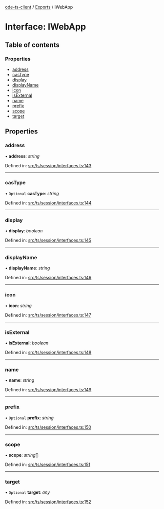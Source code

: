 [ode-ts-client](../README.md) / [Exports](../modules.md) / IWebApp

# Interface: IWebApp

## Table of contents

### Properties

- [address](iwebapp.md#address)
- [casType](iwebapp.md#castype)
- [display](iwebapp.md#display)
- [displayName](iwebapp.md#displayname)
- [icon](iwebapp.md#icon)
- [isExternal](iwebapp.md#isexternal)
- [name](iwebapp.md#name)
- [prefix](iwebapp.md#prefix)
- [scope](iwebapp.md#scope)
- [target](iwebapp.md#target)

## Properties

### address

• **address**: *string*

Defined in: [src/ts/session/interfaces.ts:143](https://github.com/opendigitaleducation/ode-ts-client/blob/b81969a/src/ts/session/interfaces.ts#L143)

___

### casType

• `Optional` **casType**: *string*

Defined in: [src/ts/session/interfaces.ts:144](https://github.com/opendigitaleducation/ode-ts-client/blob/b81969a/src/ts/session/interfaces.ts#L144)

___

### display

• **display**: *boolean*

Defined in: [src/ts/session/interfaces.ts:145](https://github.com/opendigitaleducation/ode-ts-client/blob/b81969a/src/ts/session/interfaces.ts#L145)

___

### displayName

• **displayName**: *string*

Defined in: [src/ts/session/interfaces.ts:146](https://github.com/opendigitaleducation/ode-ts-client/blob/b81969a/src/ts/session/interfaces.ts#L146)

___

### icon

• **icon**: *string*

Defined in: [src/ts/session/interfaces.ts:147](https://github.com/opendigitaleducation/ode-ts-client/blob/b81969a/src/ts/session/interfaces.ts#L147)

___

### isExternal

• **isExternal**: *boolean*

Defined in: [src/ts/session/interfaces.ts:148](https://github.com/opendigitaleducation/ode-ts-client/blob/b81969a/src/ts/session/interfaces.ts#L148)

___

### name

• **name**: *string*

Defined in: [src/ts/session/interfaces.ts:149](https://github.com/opendigitaleducation/ode-ts-client/blob/b81969a/src/ts/session/interfaces.ts#L149)

___

### prefix

• `Optional` **prefix**: *string*

Defined in: [src/ts/session/interfaces.ts:150](https://github.com/opendigitaleducation/ode-ts-client/blob/b81969a/src/ts/session/interfaces.ts#L150)

___

### scope

• **scope**: *string*[]

Defined in: [src/ts/session/interfaces.ts:151](https://github.com/opendigitaleducation/ode-ts-client/blob/b81969a/src/ts/session/interfaces.ts#L151)

___

### target

• `Optional` **target**: *any*

Defined in: [src/ts/session/interfaces.ts:152](https://github.com/opendigitaleducation/ode-ts-client/blob/b81969a/src/ts/session/interfaces.ts#L152)

